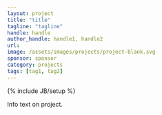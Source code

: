 ```yaml
---
layout: project
title: "title"
tagline: "tagline"
handle: handle
author_handle: handle1, handle2
url: 
image: /assets/images/projects/project-blank.svg
sponsor: sponsor
category: projects
tags: [tag1, tag2]
---
```

{% include JB/setup %}

Info text on project.